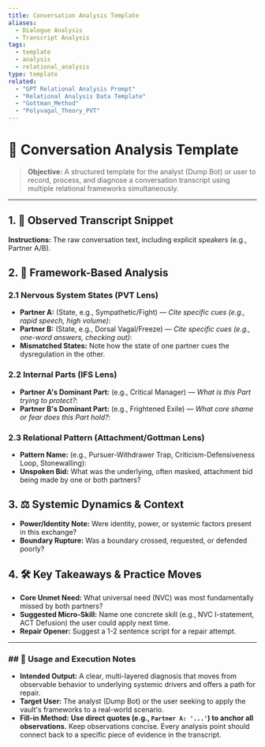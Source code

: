 ```yaml
---
title: Conversation Analysis Template
aliases:
  - Dialogue Analysis
  - Transcript Analysis
tags:
  - template
  - analysis
  - relational_analysis
type: template
related:
  - "GPT Relational Analysis Prompt"
  - "Relational Analysis Data Template"
  - "Gottman_Method"
  - "Polyvagal_Theory_PVT"
---
```


<!-- @format -->

# 💬 Conversation Analysis Template

> **Objective:** A structured template for the analyst (Dump Bot) or user to record, process, and diagnose a conversation transcript using multiple relational frameworks simultaneously.

---

## 1. 📝 Observed Transcript Snippet

**Instructions:** The raw conversation text, including explicit speakers (e.g., Partner A/B).

## 2. 🧠 Framework-Based Analysis

### 2.1 Nervous System States (PVT Lens)

- **Partner A:** (State, e.g., Sympathetic/Fight) — _Cite specific cues (e.g., rapid speech, high volume)_:
- **Partner B:** (State, e.g., Dorsal Vagal/Freeze) — _Cite specific cues (e.g., one-word answers, checking out)_:
- **Mismatched States:** Note how the state of one partner cues the dysregulation in the other.

### 2.2 Internal Parts (IFS Lens)

- **Partner A's Dominant Part:** (e.g., Critical Manager) — _What is this Part trying to protect?_:
- **Partner B's Dominant Part:** (e.g., Frightened Exile) — _What core shame or fear does this Part hold?_:

### 2.3 Relational Pattern (Attachment/Gottman Lens)

- **Pattern Name:** (e.g., Pursuer-Withdrawer Trap, Criticism-Defensiveness Loop, Stonewalling):
- **Unspoken Bid:** What was the underlying, often masked, attachment bid being made by one or both partners?

## 3. ⚖️ Systemic Dynamics & Context

- **Power/Identity Note:** Were identity, power, or systemic factors present in this exchange?
- **Boundary Rupture:** Was a boundary crossed, requested, or defended poorly?

## 4. 🛠️ Key Takeaways & Practice Moves

- **Core Unmet Need:** What universal need (NVC) was most fundamentally missed by both partners?
- **Suggested Micro-Skill:** Name one concrete skill (e.g., NVC I-statement, ACT Defusion) the user could apply next time.
- **Repair Opener:** Suggest a 1-2 sentence script for a repair attempt.

---

### ## 📌 Usage and Execution Notes

- **Intended Output:** A clear, multi-layered diagnosis that moves from observable behavior to underlying systemic drivers and offers a path for repair.
- **Target User:** The analyst (Dump Bot) or the user seeking to apply the vault's frameworks to a real-world scenario.
- **Fill-in Method:** **Use direct quotes (e.g., `Partner A: '...'`) to anchor all observations.** Keep observations concise. Every analysis point should connect back to a specific piece of evidence in the transcript.
